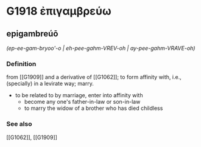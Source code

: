 # G1918 ἐπιγαμβρεύω

## epigambreúō

_(ep-ee-gam-bryoo'-o | eh-pee-gahm-VREV-oh | ay-pee-gahm-VRAVE-oh)_

### Definition

from [[G1909]] and a derivative of [[G1062]]; to form affinity with, i.e., (specially) in a levirate way; marry.

- to be related to by marriage, enter into affinity with
  - become any one's father-in-law or son-in-law
  - to marry the widow of a brother who has died childless

### See also

[[G1062]], [[G1909]]

